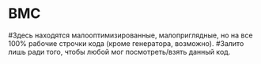 # BMC

#Здесь находятся малооптимизированные, малоприглядные, но на все 100% рабочие строчки кода (кроме генератора, возможно). 
#Залито лишь ради того, чтобы любой мог посмотреть/взять данный код.
